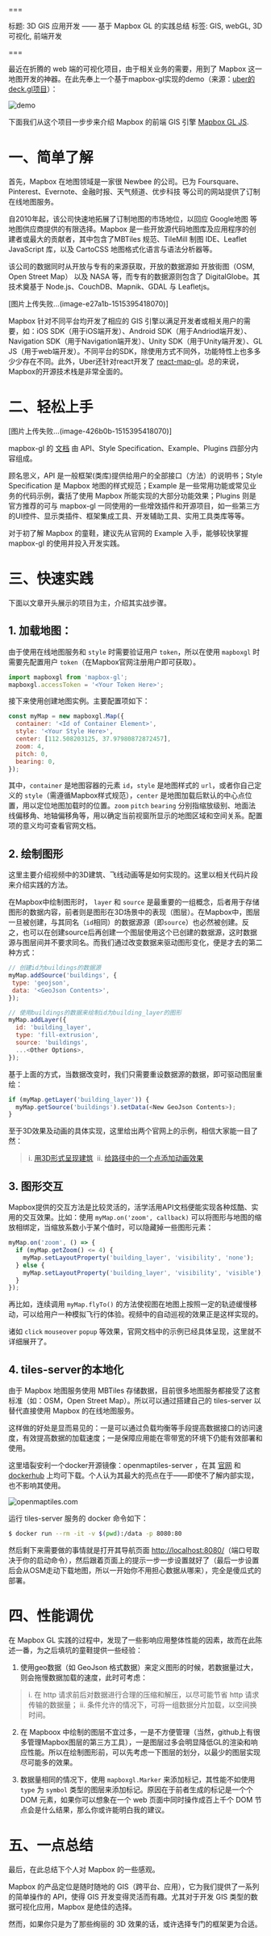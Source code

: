===

标题: 3D GIS 应用开发 —— 基于 Mapbox GL 的实践总结
标签: GIS, webGL, 3D可视化, 前端开发

===

最近在折腾的 web 端的可视化项目，由于相关业务的需要，用到了 Mapbox 这一地图开发的神器。在此先奉上一个基于mapbox-gl实现的demo（来源：[uber的deck.gl项目](https://uber.github.io/deck.gl/#/)）：

![demo](http://upload-images.jianshu.io/upload_images/590155-e16a70b0ec98c157?imageMogr2/auto-orient/strip%7CimageView2/2/w/1240)

下面我们从这个项目一步步来介绍 Mapbox 的前端 GIS 引擎 [Mapbox GL JS](https://github.com/mapbox/mapbox-gl-js).

# 一、简单了解
首先，Mapbox 在地图领域是一家很 Newbee 的公司。已为 Foursquare、Pinterest、Evernote、金融时报、天气频道、优步科技 等公司的网站提供了订制在线地图服务。

自2010年起，该公司快速地拓展了订制地图的市场地位，以回应 Google地图 等地图供应商提供的有限选择。Mapbox 是一些开放源代码地图库及应用程序的创建者或最大的贡献者，其中包含了MBTiles 规范、TileMill 制图 IDE、Leaflet JavaScript 库，以及 CartoCSS 地图格式化语言与语法分析器等。

该公司的数据同时从开放与专有的来源获取，开放的数据源如 开放街图（OSM, Open Street Map） 以及 NASA 等，而专有的数据源则包含了 DigitalGlobe。其技术奠基于 Node.js、CouchDB、Mapnik、GDAL 与 Leafletjs。

[图片上传失败...(image-e27a1b-1515395418070)]

Mapbox 针对不同平台均开发了相应的 GIS 引擎以满足开发者或相关用户的需要，如：iOS SDK（用于iOS端开发）、Android SDK（用于Andriod端开发）、Navigation SDK（用于Navigation端开发）、Unity SDK（用于Unity端开发）、GL JS（用于web端开发）。不同平台的SDK，除使用方式不同外，功能特性上也多多少少存在不同。此外，Uber还针对react开发了 [react-map-gl](https://github.com/uber/react-map-gl)。总的来说，Mapbox的开源技术栈是非常全面的。

# 二、轻松上手

[图片上传失败...(image-426b0b-1515395418070)]

mapbox-gl 的 [文档](https://www.mapbox.com/mapbox-gl-js/api/) 由 API、Style Specification、Example、Plugins 四部分内容组成。

顾名思义，API 是一般框架(类库)提供给用户的全部接口（方法）的说明书；Style Specification 是 Mapbox 地图的样式规范；Example 是一些常用功能或常见业务的代码示例，囊括了使用 Mapbox 所能实现的大部分功能效果；Plugins 则是官方推荐的可与 mapbox-gl 一同使用的一些增效插件和开源项目，如一些第三方的UI控件、显示类插件、框架集成工具、开发辅助工具、实用工具类库等等。

对于初了解 Mapbox 的童鞋，建议先从官网的 Example 入手，能够较快掌握 mapbox-gl 的使用并投入开发实践。

# 三、快速实践

下面以文章开头展示的项目为主，介绍其实战步骤。

## 1. 加载地图：
由于使用在线地图服务和 `style` 时需要验证用户 `token`，所以在使用 `mapboxgl` 时需要先配置用户 `token`（在Mapbox官网注册用户即可获取）。

```js
import mapboxgl from 'mapbox-gl';
mapboxgl.accessToken = '<Your Token Here>';
```

接下来使用创建地图实例。主要配置项如下：

```js
const myMap = new mapboxgl.Map({
  container: '<Id of Container Element>',
  style: '<Your Style Here>',
  center: [112.508203125, 37.97980872872457],
  zoom: 4,
  pitch: 0,
  bearing: 0,
});
```

其中，`container` 是地图容器的元素 `id`，`style` 是地图样式的 `url`，或者你自己定义的 `style`（需遵循Mapbox样式规范），`center` 是地图加载后默认的中心点位置，用以定位地图加载时的位置。`zoom` `pitch` `bearing` 分别指缩放级别、地面法线偏移角、地轴偏移角等，用以确定当前视窗所显示的地图区域和空间关系。配置项的意义均可查看官网文档。

## 2. 绘制图形

这里主要介绍视频中的3D建筑、飞线动画等是如何实现的。这里以相关代码片段来介绍实践的方法。

在Mapbox中绘制图形时， `layer` 和 `source` 是最重要的一组概念，后者用于存储图形的数据内容，前者则是图形在3D场景中的表现（图层）。在Mapbox中，图层一旦被创建，与其同名（`id`相同）的数据源源（即`source`）也必然被创建。反之，也可以在创建source后再创建一个图层使用这个已创建的数据源，这时数据源与图层间并不要求同名。而我们通过改变数据来驱动图形变化，便是才去的第二种方式：

```js
// 创建id为buildings的数据源
myMap.addSource('buildings', {
 type: 'geojson',
 data: '<GeoJson Contents>',
});

// 使用buildings的数据来绘制id为building_layer的图形
myMap.addLayer({
  id: 'building_layer',
  type: 'fill-extrusion',
  source: 'buildings',
  ...<Other Options>,
});
```

基于上面的方式，当数据改变时，我们只需要重设数据源的数据，即可驱动图层重绘：

```js
if (myMap.getLayer('building_layer')) {
  myMap.getSource('buildings').setData(<New GeoJson Contents>);
}
```

至于3D效果及动画的具体实现，这里给出两个官网上的示例，相信大家能一目了然：

> i. [用3D形式呈现建筑](https://www.mapbox.com/mapbox-gl-js/example/3d-buildings/) 
> ii. [给路径中的一个点添加动画效果](https://www.mapbox.com/mapbox-gl-js/example/animate-point-along-route/)

## 3. 图形交互

Mapbox提供的交互方法是比较灵活的，活学活用API文档便能实现各种炫酷、实用的交互效果。比如：使用
 `myMap.on('zoom', callback)` 可以将图形与地图的缩放相绑定，当缩放系数小于某个值时，可以隐藏掉一些图形元素：

```js
myMap.on('zoom', () => {
  if (myMap.getZoom() <= 4) {
    myMap.setLayoutProperty('building_layer', 'visibility', 'none');
  } else {
    myMap.setLayoutProperty('building_layer', 'visibility', 'visible');
  }
});
```

再比如，连续调用 `myMap.flyTo()` 的方法使视图在地图上按照一定的轨迹缓慢移动，可以给用户一种模拟飞行的体验。视频中的自动巡视的效果正是这样实现的。

诸如 `click` `mouseover` `popup` 等效果，官网文档中的示例已经具体呈现，这里就不详细展开了。

## 4. tiles-server的本地化
由于 Mapbox 地图服务使用 MBTiles 存储数据，目前很多地图服务都接受了这套标准（如：OSM，Open Street Map）。所以可以通过搭建自己的 tiles-server 以替代直接使用 Mapbox 的在线地图服务。

这样做的好处是显而易见的：一是可以通过负载均衡等手段提高数据接口的访问速度，有效提高数据的加载速度；一是保障应用能在零带宽的环境下仍能有效部署和使用。

这里墙裂安利一个docker开源镜像：openmaptiles-server ，在其 [官网](https://openmaptiles.com/server/) 和 [dockerhub](https://hub.docker.com/r/klokantech/openmaptiles-server/) 上均可下载。个人认为其最大的亮点在于——即使不了解内部实现，也不影响其使用。

![openmaptiles.com](http://upload-images.jianshu.io/upload_images/590155-007937c011da1d09.png?imageMogr2/auto-orient/strip%7CimageView2/2/w/1240)

运行 tiles-server 服务的 docker 命令如下：

```bash
$ docker run --rm -it -v $(pwd):/data -p 8080:80
```

然后剩下来需要做的事情就是打开其导航页面 [http://localhost:8080/](http://localhost:8080/)（端口号取决于你的启动命令），然后跟着页面上的提示一步一步设置就好了（最后一步设置后会从OSM走动下载地图，所以一开始你不用担心数据从哪来），完全是傻瓜式的部署。

# 四、性能调优
在 Mapbox GL 实践的过程中，发现了一些影响应用整体性能的因素，故而在此陈述一番，为之后填坑的童鞋提供一些经验：

1. 使用geo数据（如 GeoJson 格式数据）来定义图形的时候，若数据量过大，则会拖慢数据加载的速度，此时可考虑：

> i. 在 http 请求前后对数据进行合理的压缩和解压，以尽可能节省 http 请求传输的数据量；
> ii. 条件允许的情况下，可将一组数据分片加载，以空间换时间。

2. 在 Mapboox 中绘制的图层不宜过多，一是不方便管理（当然，github上有很多管理Mapbox图层的第三方工具），一是图层过多会明显降低GL的渲染和响应性能。所以在绘制图形前，可以先考虑一下图层的划分，以最少的图层实现尽可能多的效果。

3. 数据量相同的情况下，使用 `mapboxgl.Marker` 来添加标记，其性能不如使用 `type` 为 `symbol` 类型的图层来添加标记。原因在于前者生成的标记是一个个 DOM 元素，如果你可以想象在一个 web 页面中同时操作成百上千个 DOM 节点会是什么结果，那么你或许能明白我的建议。

# 五、一点总结
最后，在此总结下个人对 Mapbox 的一些感观。

Mapbox 的产品定位是随时随地的 GIS（跨平台、应用），它为我们提供了一系列的简单操作的 API，使得 GIS 开发变得灵活而有趣。尤其对于开发 GIS 类型的数据可视化应用，Mapbox 是绝佳的选择。

然而，如果你只是为了那些绚丽的 3D 效果的话，或许选择专门的框架更为合适。

